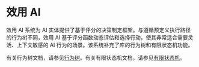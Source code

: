 # 效用 AI

效用 AI 系统为 AI 实体提供了基于评分的决策制定框架。与遵循预定义执行路径的行为树不同，效用 AI 基于评分函数动态评估和选择行动，使其非常适合需要灵活、上下文敏感的 AI 行为的场景。该系统补充了库的行为树和有限状态机功能。

有关行为树文档，请参见[行为树](04-02-02-behavior-trees.md)。有关有限状态机文档，请参见[有限状态机](04-02-04-finite-state-machine.md)。